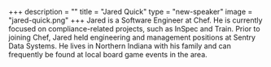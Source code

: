 +++
description = ""
title = "Jared Quick"
type = "new-speaker"
image = "jared-quick.png"
+++
Jared is a Software Engineer at Chef. He is currently focused on
compliance-related projects, such as InSpec and Train. Prior to joining
Chef, Jared held engineering and management positions at Sentry Data
Systems. He lives in Northern Indiana with his family and can frequently
be found at local board game events in the area.